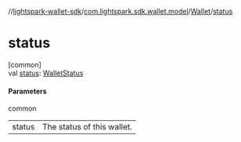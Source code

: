 //[lightspark-wallet-sdk](../../../index.md)/[com.lightspark.sdk.wallet.model](../index.md)/[Wallet](index.md)/[status](status.md)

# status

[common]\
val [status](status.md): [WalletStatus](../-wallet-status/index.md)

#### Parameters

common

| | |
|---|---|
| status | The status of this wallet. |
